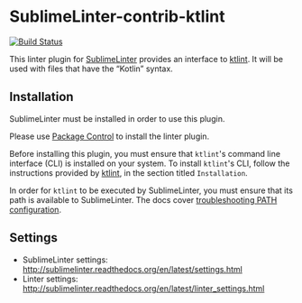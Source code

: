 SublimeLinter-contrib-ktlint
================================

[![Build Status](https://travis-ci.org/SublimeLinter/SublimeLinter-contrib-ktlint.svg?branch=master)](https://travis-ci.org/SublimeLinter/SublimeLinter-contrib-ktlint)

This linter plugin for [SublimeLinter](https://github.com/SublimeLinter/SublimeLinter) provides an interface to [ktlint](https://github.com/shyiko/ktlint). It will be used with files that have the “Kotlin” syntax.

## Installation
SublimeLinter must be installed in order to use this plugin.

Please use [Package Control](https://packagecontrol.io) to install the linter plugin.

Before installing this plugin, you must ensure that `ktlint`'s command line interface (CLI) is installed on your system. To install `ktlint`'s CLI, follow the instructions provided by [ktlint](https://github.com/shyiko/ktlint), in the section titled `Installation`.

In order for `ktlint` to be executed by SublimeLinter, you must ensure that its path is available to SublimeLinter. The docs cover [troubleshooting PATH configuration](http://sublimelinter.readthedocs.io/en/latest/troubleshooting.html#finding-a-linter-executable).

## Settings
- SublimeLinter settings: http://sublimelinter.readthedocs.org/en/latest/settings.html
- Linter settings: http://sublimelinter.readthedocs.org/en/latest/linter_settings.html
